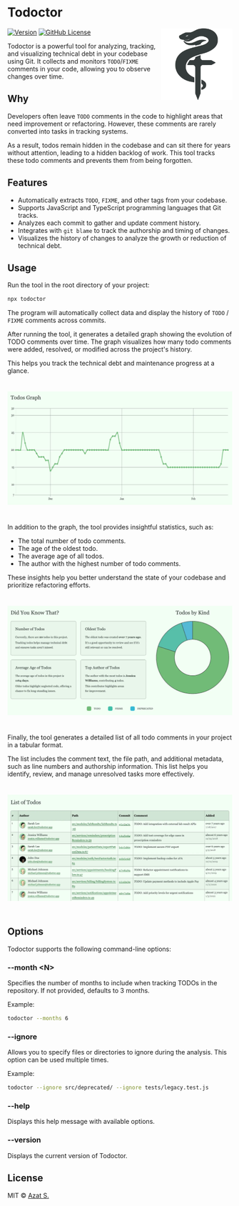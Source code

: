 # Todoctor

<picture>
  <source
    srcset="https://raw.githubusercontent.com/azat-io/todoctor/main/assets/logo-light.webp"
    media="(prefers-color-scheme: light)"
  />
  <source
    srcset="https://raw.githubusercontent.com/azat-io/todoctor/main/assets/logo-dark.webp"
    media="(prefers-color-scheme: dark)"
  />
  <img
    src="https://raw.githubusercontent.com/azat-io/todoctor/main/assets/logo-light.webp"
    alt="Todoctor Logo"
    align="right"
    height="160"
    width="160"
  />
</picture>

[![Version](https://img.shields.io/npm/v/todoctor.svg?color=2c7f50&labelColor=353c3c)](https://npmjs.com/package/todoctor)
[![GitHub License](https://img.shields.io/badge/license-MIT-232428.svg?color=2c7f50&labelColor=353c3c)](https://github.com/azat-io/todoctor/blob/main/license)

Todoctor is a powerful tool for analyzing, tracking, and visualizing technical debt in your codebase using Git. It collects and monitors `TODO`/`FIXME` comments in your code, allowing you to observe changes over time.

## Why

Developers often leave `TODO` comments in the code to highlight areas that need improvement or refactoring. However, these comments are rarely converted into tasks in tracking systems.

As a result, todos remain hidden in the codebase and can sit there for years without attention, leading to a hidden backlog of work. This tool tracks these todo comments and prevents them from being forgotten.

## Features

- Automatically extracts `TODO`, `FIXME`, and other tags from your codebase.
- Supports JavaScript and TypeScript programming languages that Git tracks.
- Analyzes each commit to gather and update comment history.
- Integrates with `git blame` to track the authorship and timing of changes.
- Visualizes the history of changes to analyze the growth or reduction of technical debt.

## Usage

Run the tool in the root directory of your project:

```sh
npx todoctor
```

The program will automatically collect data and display the history of `TODO` / `FIXME` comments across commits.

After running the tool, it generates a detailed graph showing the evolution of TODO comments over time. The graph visualizes how many todo comments were added, resolved, or modified across the project's history.

This helps you track the technical debt and maintenance progress at a glance.

<picture>
  <source
    srcset="https://raw.githubusercontent.com/azat-io/todoctor/main/assets/graph-light.webp"
    media="(prefers-color-scheme: light)"
  />
  <source
    srcset="https://raw.githubusercontent.com/azat-io/todoctor/main/assets/graph-dark.webp"
    media="(prefers-color-scheme: dark)"
  />
  <img
    src="https://raw.githubusercontent.com/azat-io/todoctor/main/assets/graph-light.webp"
    alt="Todoctor Graph Example"
    style="margin: 24px 0"
  />
</picture>

In addition to the graph, the tool provides insightful statistics, such as:

- The total number of todo comments.
- The age of the oldest todo.
- The average age of all todos.
- The author with the highest number of todo comments.

These insights help you better understand the state of your codebase and prioritize refactoring efforts.

<picture>
  <source
    srcset="https://raw.githubusercontent.com/azat-io/todoctor/main/assets/info-light.webp"
    media="(prefers-color-scheme: light)"
  />
  <source
    srcset="https://raw.githubusercontent.com/azat-io/todoctor/main/assets/info-dark.webp"
    media="(prefers-color-scheme: dark)"
  />
  <img
    src="https://raw.githubusercontent.com/azat-io/todoctor/main/assets/info-light.webp"
    alt="Todoctor Info Example"
    style="margin: 24px 0"
  />
</picture>

Finally, the tool generates a detailed list of all todo comments in your project in a tabular format.

The list includes the comment text, the file path, and additional metadata, such as line numbers and authorship information. This list helps you identify, review, and manage unresolved tasks more effectively.

<picture>
  <source
    srcset="https://raw.githubusercontent.com/azat-io/todoctor/main/assets/list-light.webp"
    media="(prefers-color-scheme: light)"
  />
  <source
    srcset="https://raw.githubusercontent.com/azat-io/todoctor/main/assets/list-dark.webp"
    media="(prefers-color-scheme: dark)"
  />
  <img
    src="https://raw.githubusercontent.com/azat-io/todoctor/main/assets/list-light.webp"
    alt="Todoctor List Example"
    style="margin: 24px 0"
  />
</picture>

## Options

Todoctor supports the following command-line options:

### --month \<N>

Specifies the number of months to include when tracking TODOs in the repository. If not provided, defaults to 3 months.

Example:

```sh
todoctor --months 6
```

### --ignore

Allows you to specify files or directories to ignore during the analysis. This option can be used multiple times.

Example:

```sh
todoctor --ignore src/deprecated/ --ignore tests/legacy.test.js
```

### --help

Displays this help message with available options.

### --version

Displays the current version of Todoctor.

## License

MIT &copy; [Azat S.](https://azat.io)
